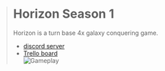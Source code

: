 > # Horizon Season 1
> Horizon is a turn base 4x galaxy conquering game.
> - [discord server](https://discord.gg/m46Hzb)  
> - [Trello board](https://trello.com/b/yWm2HwiC/horizon-season-1)  
![Gameplay](https://media.giphy.com/media/TJV3K3bT0ok2SCzSlI/giphy.gif)

